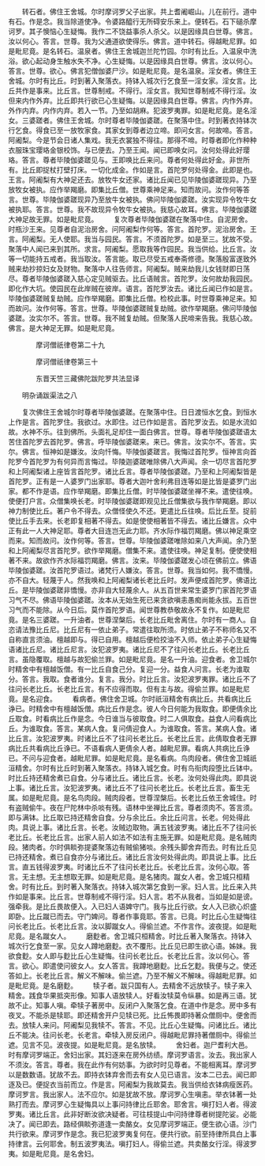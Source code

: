 <!-- { "loadSidebar": true } -->
　　转石者。佛住王舍城。尔时摩诃罗父子出家。共上耆阇崛山。儿在前行。道中有石。作是念。我当除道使净。令婆路醯行无所碍安乐来上。便转石。石下磓杀摩诃罗。其子懊恼心生疑悔。我作二不饶益事杀人杀父。以是因缘具白世尊。佛言。汝以何心。答言。世尊。我为父通道欲使得乐。佛言。道中转石。得越毗尼罪。如是毗尼竟。是名转石。温泉者。佛住王舍城迦兰陀竹园。尔时有比丘。入温泉中洗浴。欲心起动身生触水失不净。心生疑悔。以是因缘具白世尊。佛言。汝以何心。答言。世尊。欲心。佛言犯僧伽婆尸沙。如是毗尼竟。是名温泉。淫女者。佛住王舍城。尔时有比丘。时到著入聚落衣。持钵入城次行乞食至一淫女家。淫女言。比丘共作是事来。比丘言。世尊制戒。不得行。淫女言。我知世尊制戒不得行淫。汝但来内作外弃。比丘即共行欲已心生疑悔。以是因缘具白世尊。佛言。内作外弃。外作内弃。内作内弃。若入一节。乃至如胡麻。犯波罗夷罪。如是毗尼竟。是名淫女。三婆蹉者。佛住王舍城。尔时尊者毕陵伽婆蹉。在聚落中住。时到著衣持钵次行乞食。得食已至一放牧家食。其家女到尊者边立啼。即问女言。何故啼。答言。阿阇梨。今是节会日诸人集戏。我无衣裳独不得往。那得不啼。时尊者即化作种种衣服珠宝璎珞金银校饰。与已便去。乃至王闻。闻已即唤女问。汝何处得此好璎珞。答言。尊者毕陵伽婆蹉见与。王即唤比丘来问。尊者何处得此好金。非世所有。比丘即捉杖打壁打床。一切化成金。作如是言。首陀罗何处得金。此即是也。王言。阿阇梨有大神足还去。放牧牛女还家。诸比丘闻已见毕陵伽婆蹉现异。乃至放牧女被执。应作举羯磨。即集比丘僧。世尊乘神足来。知而故问。汝作何等答言。世尊。毕陵伽婆蹉现异乃至放牛女被执。佛问毕陵伽婆蹉。汝实现异令牧牛女被执耶。答言。世尊。我不故现异令牧牛女被执。我慈心故耳。佛言。毕陵伽婆蹉大神足故无罪。如是毗尼竟。
　　复次尊者毕陵伽婆蹉在聚落中住。自泥房舍。时瓶沙王来。见尊者自泥治房舍。问阿阇梨作何等。答言。首陀罗。泥治房舍。王言。阿阇梨。无人使耶。我当与园民。答言。不须首陀罗。如是至三。犹故不受。聚落中人闻已来到其所。求言。阿阇梨。愿取我等作园民。我当供给。比丘言。汝等一切能持五戒者。我当取汝。答言能。取已尽受五戒奉斋修德。聚落殷富遂致外贼来劫抄掠妇女及财物。聚落中人往告师言。阿阇梨。贼来劫我儿女钱财即日荡尽。尊者毕陵伽婆蹉入慈心定见贼驱去。比丘语贼言。首陀罗。汝何故劫我园民。即化作大坑。使园民在此岸贼在彼岸。语言。首陀罗汝去。诸比丘闻已作如是言。毕陵伽婆蹉贼复劫贼。应作举羯磨。即集比丘僧。检校此事。时世尊乘神足来。知而故问。汝作何等。答言。世尊。毕陵伽婆蹉贼复劫贼。欲作举羯磨。佛问毕陵伽婆蹉。汝实尔不。答言。世尊。我不贼复劫贼。但聚落人民啼来告我。我慈心故。佛言。是大神足无罪。如是毗尼竟。

　　　　摩诃僧祇律卷第二十九



　　　　摩诃僧祇律卷第三十

　　　　东晋天竺三藏佛陀跋陀罗共法显译

　　明杂诵跋渠法之八

　　复次佛住王舍城尔时尊者毕陵伽婆蹉。在聚落中住。日日渡恒水乞食。到恒水上作是言。首陀罗住。我欲过。水即住。过已作如是言。首陀罗汝去。如是水流如故。水神不乐。往到佛所。头面礼足却住一面白佛言。世尊。尊者毕陵伽婆蹉语太苦住首陀罗去首陀罗。佛言。呼毕陵伽婆蹉来。来已。佛言。汝实尔不。答言。实尔。佛言。恒神如是嫌汝。汝向忏悔。毕陵伽婆蹉言。我悔过首陀罗。恒神言向首陀罗今首陀罗为有何异而言悔过。毕陵迦婆蹉唯除佛八大声闻。余一切尽言首陀罗和上阿阇梨诸上座皆言首陀罗。诸比丘言。尊者毕陵伽婆蹉。乃至和上阿阇梨皆是首陀罗。正有是一人婆罗门出家耶。尊者大迦叶舍利弗目连等如是比皆是婆罗门出家。都不作是语。应作举羯磨。即集比丘僧。时毕陵伽婆蹉坐禅不来。遣使往唤。使便打户言。众僧集唤长老。时毕陵伽婆蹉即观见比丘僧集欲与我作举羯磨。即以神力制使比丘。著户令不得去。众僧怪使久不还。更遣比丘往唤。后比丘至。捉前使比丘手去来。长老即复相著不得去。如是使使相著皆不得去。诸比丘嫌言。众中正有此一人大神足耶。尊者大目连岂无此力耶。齐水际作福罚羯磨。佛以神足乘空而来。知而故问。汝作何等。答言。世尊。毕陵伽婆蹉唯除如来八大声闻。余乃至和上阿阇梨尽言首陀罗。欲作举羯磨。僧集不来。遣使往唤。神足复制。便使使相著不来。故欲作齐水际福罚羯磨。佛言。汝来。毕陵伽婆蹉发心顷在佛前立。佛语毕陵伽婆蹉。汝首陀罗语过。诸梵行人嫌汝。答言。世尊。我当如何。我不憍慢。亦不自大。轻蔑于人。然我唤和上阿阇梨诸长老比丘时。发声便成首陀罗。佛语比丘。是毕陵伽婆蹉非憍慢。亦非自大轻蔑余人。从五百世来常生婆罗门家首陀罗语习气不尽。佛语毕陵伽婆蹉。汝本从无始生死已来贪欲嗔恚愚痴尚能永拔。五百世习气而不能除。从今日后。莫作首陀罗语。闻世尊教恭敬故永不复作。如是毗尼竟。是名三婆蹉。一升油者。世尊涅槃后。长老比丘毗舍离住。尔时有一商人。自恣请法豫比丘尼。比丘尼有一依止弟子。常遣往取所须。时依止弟子不称师名又不自称直言须油。檀越即与。得已自用。檀越后便检挍油不入师。依止弟子心生疑悔语诸比丘尼。诸比丘尼言。汝犯波罗夷。诸比丘尼不了往问长老比丘。长老比丘言。虽隐覆取。檀越与故犯偷兰罪。如是毗尼竟。是名一升油。迎食者。舍卫城尔时精舍中有檀越饭僧。有一比丘自食己分。复迎一分。益食人问言。长老为谁取分。答言。我取。食者谁分。复言。我分。时比丘言。汝犯波罗夷罪。诸比丘不了往问长老比丘。长老比丘言。有不应得而取。但有主与故。得偷兰罪。如是毗尼竟。是名迎食。
　　看病者。佛住舍卫城。尔时祇洹精舍有病比丘。共看病比丘诤已。时精舍中有檀越饭僧。病比丘作是念。彼人今日何能为我取食。即便倩余比丘取食。时看病比丘作是念。今日谁当与彼取食。时二人俱取食。益食人问看病比丘。为谁取食。答言。某病人食。复问倩迎食人。为谁取食。答言。某病人食。诸比丘言。汝犯波罗夷。时诸比丘不了往问长老比丘。长老比丘言。此倩取食者无罪病比丘共看病比丘诤已。不语看病人更倩余人者。越毗尼罪。看病人共病比丘诤已。不问与迎食者。越毗尼罪。如是毗尼竟。是名看病。鸟肉段者。佛住舍卫城祇洹精舍。尔时有比丘时到著入聚落衣。持钵入城乞食。时有鸟衔肉段堕比丘钵中。时比丘持还精舍煮已自食。分与诸比丘。诸比丘言。长老。汝何处得此肉。即具说上事。诸比丘言。汝犯波罗夷。诸比丘不了往问长老比丘。长老比丘言。畜生无属。如是毗尼竟。是名鸟肉段。贼肉段者。世尊涅槃后。长老比丘依王舍城住。时有盗贼偷牛。夜在尸陀林中杀啖有残。语林中坐禅比丘言。尊者须肉不。答言须。即与满钵。比丘取已持还精舍自食。分与余比丘。余比丘问言。长老。何处得此肉。具说上事。诸比丘言。长老。汝贼边取物。满五钱波罗夷。诸比丘不了往问长老比丘。长老比丘言。出家人前人如法不如法有主施无罪。如是毗尼竟。是名贼肉段。猪肉者。尔时俱睒弥提婆聚落边有贼偷猪啖。余残头脚舍弃而去。时有比丘见已持还精舍。煮已自食亦分与诸比丘。诸比丘言汝何处得此肉。即具说上事。比丘言。直五钱得波罗夷。时诸比丘不了往问长老比丘。长老比丘言。汝何心取。答言。无主想。无主想取无罪。如是毗尼竟。是名猪肉。蹴女人者。舍卫城只桓精舍。时有比丘。到时著入聚落衣。持钵入城次第乞食到一家。妇人言。比丘来入共作如是事来。比丘言。世尊制戒不得行淫。妇人言。若不从我者。当如是如是谤。强牵我。是比丘畏故便入。入已妇人语婢守门。我与比丘行欲。女人入已欲心炽盛即卧。比丘蹴已而去。守门婢问。尊者作事竟耶。答言。已竟。时比丘心生疑悔往问长老比丘。长老比丘言。汝以脚蹴女人。得偷兰遮。不作言作。波夜提。如是毗尼竟。是名蹴女人。
　　磨麨者。舍卫城只桓精舍。时比丘著入聚落衣。持钵入城次行乞食至一家。见女人蹲地磨麨。衣不覆形。比丘见已即生欲心语。姊妹。我欲食麨。女人即与麨比丘心生疑悔。往问长老比丘。长老比丘言。汝以何心。答言。欲心。即遣使问彼女人。女人答言。我蹲地磨麨。比丘乞麨。我便与之。使还答如上。长老比丘言。解义不解味。偷兰遮。乃至不解义不解味。得越毗尼罪。如是毗尼竟。是名磨麨。
　　犊子者。跋只国有人。去精舍不远放犊子。犊子来入精舍。践食华果抵突形像。知事人语放犊人。好看汝犊莫令纵暴。如是再三语。犹故不止。知事人嗔。牵犊子著房中。反闭户入聚落乞食。在道中作是念。房中多有夜叉。不能杀是犊耶。即还精舍开户见犊已死。比丘怖畏即持著众僧厕中。便舍而去。放犊人来问。阿阇梨见我犊不。答言。不见。比丘心生疑悔。问诸比丘。诸比丘不能决。往问长老。长老言。牵犊入房反闭户。得越毗尼罪持著僧厕中。得偷兰遮。见言不见。波夜提。如是毗尼竟。是名放犊。
　　舍妇者。迦尸耆利大邑。时有摩诃罗端正。舍妇出家。其妇逐来在房外纺绩。摩诃罗语言。汝去。我出家人不须汝。答言。尊者。我在此作有何妨事。为欲时时见尊者。不能相离耳。摩诃罗以是数数语。犹故不去。即持衣钵弃舍而去有女人见已语言。汝本二已去。闻已即逐及已。便捉衣当前而立。作是言。阿阇梨为我故莫去。我当供给衣钵病瘦医药。摩诃罗言。我出家人。法不应尔。如是犹故不放。摩诃罗心生嗔恚。举衣钵著一处熟打而去。摩诃罗心生疑悔具以上事问持律比丘耶舍。耶舍言。嗔打妇人者。得波罗夷。诸比丘言。此非好断汝欲决疑者。可往枝提山中问持律尊者树提陀娑。必能决了。闻已即去。路经俱睒弥道逢一卖酪女。女见摩诃罗端正。便生欲心语。沙门共行欲来。摩诃罗作是念。我已犯波罗夷复何在。便共行欲。前至持律所具白上事持律言。云何耶舍。制五波罗夷法。嗔打妇人。得偷兰遮。共卖酪女行淫。得波罗夷。如是毗尼竟。是名舍妇。
